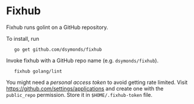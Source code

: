 Fixhub
=======

Fixhub runs golint on a GitHub repository.

To install, run
```
   go get github.com/dsymonds/fixhub
```

Invoke fixhub with a GitHub repo name (e.g. `dsymonds/fixhub`).
```
   fixhub golang/lint
```

You might need a _personal access token_ to avoid getting rate limited.
Visit https://github.com/settings/applications and create one
with the `public_repo` permission. Store it in `$HOME/.fixhub-token` file.
